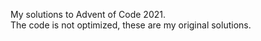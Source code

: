 My solutions to Advent of Code 2021.<br>
The code is not optimized, these are my original solutions.
